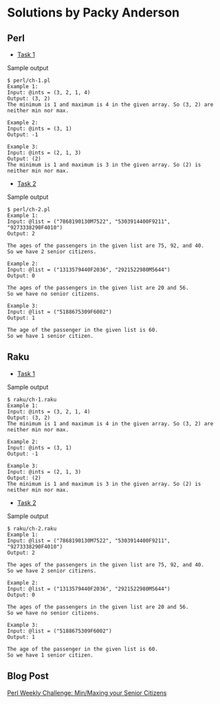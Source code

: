 # Solutions by Packy Anderson

## Perl

* [Task 1](perl/ch-1.pl)

Sample output
```
$ perl/ch-1.pl
Example 1:
Input: @ints = (3, 2, 1, 4)
Output: (3, 2)
The minimum is 1 and maximum is 4 in the given array. So (3, 2) are neither min nor max.

Example 2:
Input: @ints = (3, 1)
Output: -1

Example 3:
Input: @ints = (2, 1, 3)
Output: (2)
The minimum is 1 and maximum is 3 in the given array. So (2) is neither min nor max.
```

* [Task 2](perl/ch-2.pl)

Sample output
```
$ perl/ch-2.pl
Example 1:
Input: @list = ("7868190130M7522", "5303914400F9211", "9273338290F4010")
Output: 2

The ages of the passengers in the given list are 75, 92, and 40.
So we have 2 senior citizens.

Example 2:
Input: @list = ("1313579440F2036", "2921522980M5644")
Output: 0

The ages of the passengers in the given list are 20 and 56.
So we have no senior citizens.

Example 3:
Input: @list = ("5188675309F6002")
Output: 1

The age of the passenger in the given list is 60.
So we have 1 senior citizen.
```

## Raku

* [Task 1](raku/ch-1.raku)

Sample output
```
$ raku/ch-1.raku
Example 1:
Input: @ints = (3, 2, 1, 4)
Output: (3, 2)
The minimum is 1 and maximum is 4 in the given array. So (3, 2) are neither min nor max.

Example 2:
Input: @ints = (3, 1)
Output: -1

Example 3:
Input: @ints = (2, 1, 3)
Output: (2)
The minimum is 1 and maximum is 3 in the given array. So (2) is neither min nor max.
```

* [Task 2](raku/ch-2.raku)

Sample output
```
$ raku/ch-2.raku
Example 1:
Input: @list = ("7868190130M7522", "5303914400F9211", "9273338290F4010")
Output: 2

The ages of the passengers in the given list are 75, 92, and 40.
So we have 2 senior citizens.

Example 2:
Input: @list = ("1313579440F2036", "2921522980M5644")
Output: 0

The ages of the passengers in the given list are 20 and 56.
So we have no senior citizens.

Example 3:
Input: @list = ("5188675309F6002")
Output: 1

The age of the passenger in the given list is 60.
So we have 1 senior citizen.
```

## Blog Post

[Perl Weekly Challenge: Min/Maxing your Senior Citizens](https://packy.dardan.com/2023/08/23/perl-weekly-challenge-min-maxing-your-senior-citizens/)